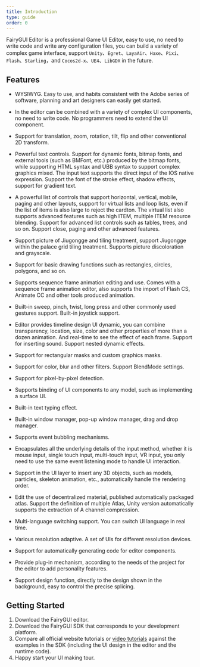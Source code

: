 ```yaml
---
title: Introduction
type: guide
order: 0
---
```


FairyGUI Editor is a professional Game UI Editor, easy to use, no need to write code and write any configuration files, you can build a variety of complex game interface, support `Unity`、`Egret`、`LayaAir`、`Haxe`、`Pixi`、`Flash`、`Starling`，and `Cocos2d-x`、`UE4`、`LibGDX` in the future.

## Features

* WYSIWYG. Easy to use, and habits consistent with the Adobe series of software, planning and art designers can easily get started.

* In the editor can be combined with a variety of complex UI components, no need to write code. No programmers need to extend the UI component.

* Support for translation, zoom, rotation, tilt, flip and other conventional 2D transform.

* Powerful text controls. Support for dynamic fonts, bitmap fonts, and external tools (such as BMFont, etc.) produced by the bitmap fonts, while supporting HTML syntax and UBB syntax to support complex graphics mixed. The input text supports the direct input of the IOS native expression. Support the font of the stroke effect, shadow effects, support for gradient text.

* A powerful list of controls that support horizontal, vertical, mobile, paging and other layouts, support for virtual lists and loop lists, even if the list of items is also large to reject the cardton. The virtual list also supports advanced features such as high ITEM, multiple ITEM resource blending. Support for advanced list controls such as tables, trees, and so on. Support close, paging and other advanced features.

* Support picture of Jiugongge and tiling treatment, support Jiugongge within the palace grid tiling treatment. Supports picture discoloration and grayscale.

* Support for basic drawing functions such as rectangles, circles, polygons, and so on.

* Supports sequence frame animation editing and use. Comes with a sequence frame animation editor, also supports the import of Flash CS, Animate CC and other tools produced animation.

* Built-in sweep, pinch, twist, long press and other commonly used gestures support. Built-in joystick support.

* Editor provides timeline design UI dynamic, you can combine transparency, location, size, color and other properties of more than a dozen animation. And real-time to see the effect of each frame. Support for inserting sound. Support nested dynamic effects.

* Support for rectangular masks and custom graphics masks.

* Support for color, blur and other filters. Support BlendMode settings.

* Support for pixel-by-pixel detection.

* Supports binding of UI components to any model, such as implementing a surface UI.

* Built-in text typing effect.

* Built-in window manager, pop-up window manager, drag and drop manager.

* Supports event bubbling mechanisms.

* Encapsulates all the underlying details of the input method, whether it is mouse input, single touch input, multi-touch input, VR input, you only need to use the same event listening mode to handle UI interaction.

* Support in the UI layer to insert any 3D objects, such as models, particles, skeleton animation, etc., automatically handle the rendering order.

* Edit the use of decentralized material, published automatically packaged atlas. Support the definition of multiple Atlas, Unity version automatically supports the extraction of A channel compression.

* Multi-language switching support. You can switch UI language in real time.

* Various resolution adaptive. A set of UIs for different resolution devices.

* Support for automatically generating code for editor components.

* Provide plug-in mechanism, according to the needs of the project for the editor to add personality features.

* Support design function, directly to the design shown in the background, easy to control the precise splicing.

## Getting Started

1. Download the FairyGUI editor.
2. Download the FairyGUI SDK that corresponds to your development platform.
3. Compare all official website tutorials or [video tutorials](http://www.taikr.com/course/446) against the examples in the SDK (including the UI design in the editor and the runtime code).
4. Happy start your UI making tour.

